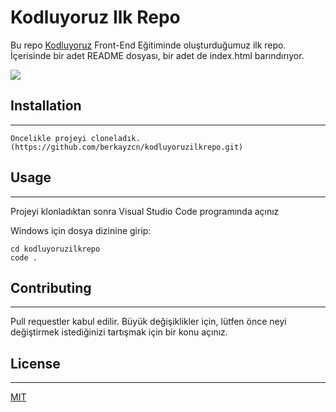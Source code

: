 # Kodluyoruz Ilk Repo
Bu repo [Kodluyoruz](https://www.kodluyoruz.org/) Front-End Eğitiminde oluşturduğumuz ilk repo. İçerisinde bir adet README dosyası, bir adet de index.html barındırıyor.

![](http://file:///C:/Users/berka/Desktop/brky.png)

## Installation
------
```
Öncelikle projeyi cloneladık.(https://github.com/berkayzcn/kodluyoruzilkrepo.git)
```
## Usage
---
Projeyi klonladıktan sonra Visual Studio Code programında açınız

Windows için dosya dizinine girip:
```
cd kodluyoruzilkrepo
code .
```
## Contributing
---
Pull requestler kabul edilir. Büyük değişiklikler için, lütfen önce neyi değiştirmek istediğinizi tartışmak için bir konu açınız.
## License
---
[MIT](https://choosealicense.com/licenses/mit/)